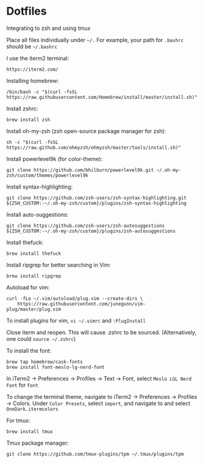 # Dotfiles
Integrating to zsh and using tmux

Place all files individually under `~/.` For example, your path for `.bashrc` should be `~/.bashrc`


I use the iterm2 terminal: 
```
https://iterm2.com/
```

Installing homebrew: 
```
/bin/bash -c "$(curl -fsSL https://raw.githubusercontent.com/Homebrew/install/master/install.sh)"
```

Install zshrc: 
```
brew install zsh
```

Install oh-my-zsh (zsh open-source package manager for zsh): 
```
sh -c "$(curl -fsSL https://raw.github.com/ohmyzsh/ohmyzsh/master/tools/install.sh)"
```

Install powerlevel9k (for color-theme): 
```
git clone https://github.com/bhilburn/powerlevel9k.git ~/.oh-my-zsh/custom/themes/powerlevel9k
```

Install syntax-highlighting: 
```
git clone https://github.com/zsh-users/zsh-syntax-highlighting.git ${ZSH_CUSTOM:-~/.oh-my-zsh/custom}/plugins/zsh-syntax-highlighting
```

Install auto-suggestions: 
```
git clone https://github.com/zsh-users/zsh-autosuggestions ${ZSH_CUSTOM:-~/.oh-my-zsh/custom}/plugins/zsh-autosuggestions
```

Install thefuck: 
```
brew install thefuck
```

Install ripgrep for better searching in Vim:
```
brew install ripgrep
```

Autoload for vim: 
```
curl -fLo ~/.vim/autoload/plug.vim --create-dirs \
    https://raw.githubusercontent.com/junegunn/vim-plug/master/plug.vim
```

To install plugins for vim, `vi ~/.vimrc` and `:PlugInstall`

Close iterm and reopen. This will cause .zshrc to be sourced. (Alternatively, one could `source ~/.zshrc`)

To install the font:
```
brew tap homebrew/cask-fonts
brew install font-meslo-lg-nerd-font
```

In iTerm2 -> Preferences -> Profiles -> Text -> Font, select `Meslo LGL Nerd Font` for `Font`

To change the terminal theme, navigate to iTerm2 -> Preferences -> Profiles -> Colors. Under `Color Presets`, select `import`, and navigate to and select `OneDark.itermcolors`

For tmux: 
```
brew install tmux
```

Tmux package manager: 
```
git clone https://github.com/tmux-plugins/tpm ~/.tmux/plugins/tpm
```



